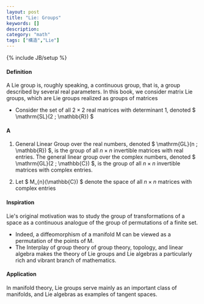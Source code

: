```yaml
---
layout: post
title: "Lie: Groups"
keywords: []
description: 
category: "math"
tags: ["構造","Lie"]
---
```

{% include JB/setup %}


#### Definition
A Lie group is, roughly speaking, a continuous group, that is, a group described
by several real parameters. In this book, we consider matrix Lie groups, which
are Lie groups realized as groups of matrices
- Consider the set of all $2 \times 2$ real matrices with determinant 1, denoted
$ \mathrm{SL}(2 ; \mathbb{R}) $

#### A
1. General Linear Group over the real numbers, denoted 
$ \mathrm{GL}(n ; \mathbb{R}) $, is the group of all $n \times n$ invertible
matrices with real entries. The general linear group over the complex numbers,
denoted 
$ \mathrm{GL}(2 ; \mathbb{C}) $, is the group of all $n \times n$ invertible
matrices with complex entries.

2. Let $ M_{n}(\mathbb{C}) $ denote the space of all $n \times n$ matrices with
   complex entries




#### Inspiration
Lie's original motivation was to study the group of transformations of a space
as a continuous analogue of the group of permutations of a finite set.
- Indeed, a diffeomorphism of a manifold M can be viewed as a permutation of the
  points of M.
- The Interplay of group theory of group theory, topology, and linear algebra
  makes the theory of Lie groups and Lie algebras a particularly rich and
  vibrant branch of mathematics.


#### Application
In manifold theory, Lie groups serve mainly as an important class of manifolds,
and Lie algebras as examples of tangent spaces.
